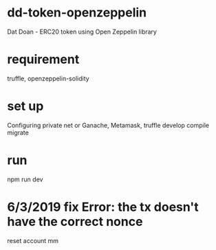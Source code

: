 # dd-token-openzeppelin
Dat Doan - ERC20 token using Open Zeppelin library
# requirement
truffle, openzeppelin-solidity
# set up
Configuring private net or Ganache, Metamask, truffle develop
compile
migrate
# run
npm run dev
# 6/3/2019 fix Error: the tx doesn't have the correct nonce
reset account mm